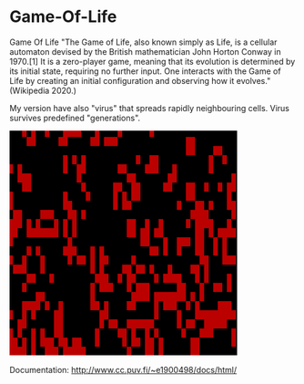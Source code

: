 # Game-Of-Life
Game Of Life
"The Game of Life, also known simply as Life, is a cellular automaton devised by the British mathematician John Horton Conway in 1970.[1] It is a zero-player game, meaning that its evolution is determined by its initial state, requiring no further input. One interacts with the Game of Life by creating an initial configuration and observing how it evolves." (Wikipedia 2020.)

My version have also "virus" that spreads rapidly neighbouring cells. Virus survives predefined "generations".

![GOL DEMO](test/golvirus.gif)

Documentation:
http://www.cc.puv.fi/~e1900498/docs/html/
